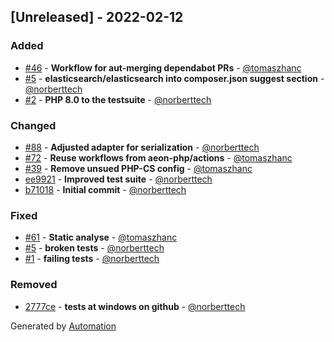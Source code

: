 ## [Unreleased] - 2022-02-12

### Added
- [#46](https://github.com/flow-php/etl-adapter-elasticsearch/pull/46) - **Workflow for aut-merging dependabot PRs** - [@tomaszhanc](https://github.com/tomaszhanc)
- [#5](https://github.com/flow-php/etl-adapter-elasticsearch/pull/5) - **elasticsearch/elasticsearch into composer.json suggest section** - [@norberttech](https://github.com/norberttech)
- [#2](https://github.com/flow-php/etl-adapter-elasticsearch/pull/2) - **PHP 8.0 to the testsuite** - [@norberttech](https://github.com/norberttech)

### Changed
- [#88](https://github.com/flow-php/etl-adapter-elasticsearch/pull/88) - **Adjusted adapter for serialization** - [@norberttech](https://github.com/norberttech)
- [#72](https://github.com/flow-php/etl-adapter-elasticsearch/pull/72) - **Reuse workflows from aeon-php/actions** - [@tomaszhanc](https://github.com/tomaszhanc)
- [#39](https://github.com/flow-php/etl-adapter-elasticsearch/pull/39) - **Remove unsued PHP-CS config** - [@tomaszhanc](https://github.com/tomaszhanc)
- [ee9921](https://github.com/flow-php/etl-adapter-elasticsearch/commit/ee9921694b99ee77ca4c047fe530e7832f9f78ac) - **Improved test suite** - [@norberttech](https://github.com/norberttech)
- [b71018](https://github.com/flow-php/etl-adapter-elasticsearch/commit/b710189a7399b0df5b253ae19abf63fc8b3c7e0f) - **Initial commit** - [@norberttech](https://github.com/norberttech)

### Fixed
- [#61](https://github.com/flow-php/etl-adapter-elasticsearch/pull/61) - **Static analyse** - [@tomaszhanc](https://github.com/tomaszhanc)
- [#5](https://github.com/flow-php/etl-adapter-elasticsearch/pull/5) - **broken tests** - [@norberttech](https://github.com/norberttech)
- [#1](https://github.com/flow-php/etl-adapter-elasticsearch/pull/1) - **failing tests** - [@norberttech](https://github.com/norberttech)

### Removed
- [2777ce](https://github.com/flow-php/etl-adapter-elasticsearch/commit/2777cea6ad3165ef10c4716d7a2e86f7f34a8ac4) - **tests at windows on github** - [@norberttech](https://github.com/norberttech)

Generated by [Automation](https://github.com/aeon-php/automation)